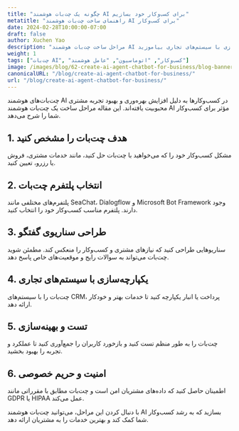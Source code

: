 ```yaml
---
title: "چگونه یک چت‌بات هوشمند AI برای کسب‌وکار خود بسازیم"
metatitle: "راهنمای ساخت چت‌بات هوشمند AI برای کسب‌وکار"
date: 2024-02-28T10:00:00-07:00
draft: false
author: Xuchen Yao
description: "مراحل ساخت چت‌بات هوشمند AI برای کسب‌وکار خود را از انتخاب پلتفرم تا یکپارچه‌سازی با سیستم‌های تجاری بیاموزید."
weight: 1
tags: ["چت‌بات AI", "کسب‌وکار", "اتوماسیون", "عامل هوشمند"]
image: /images/blog/62-create-ai-agent-chatbot-for-business/blog-banner.png
canonicalURL: "/blog/create-ai-agent-chatbot-for-business/"
url: "/blog/create-ai-agent-chatbot-for-business/"
---
```


چت‌بات‌های هوشمند AI در کسب‌وکارها به دلیل افزایش بهره‌وری و بهبود تجربه مشتری محبوبیت یافته‌اند. این مقاله مراحل ساخت یک چت‌بات هوشمند AI مؤثر برای کسب‌وکار شما را شرح می‌دهد.

## 1. هدف چت‌بات را مشخص کنید
مشکل کسب‌وکار خود را که می‌خواهید با چت‌بات حل کنید، مانند خدمات مشتری، فروش یا رزرو، تعیین کنید.

## 2. انتخاب پلتفرم چت‌بات
پلتفرم‌های مختلفی مانند SeaChat، Dialogflow و Microsoft Bot Framework وجود دارند. پلتفرم مناسب کسب‌وکار خود را انتخاب کنید.

## 3. طراحی سناریوی گفتگو
سناریوهایی طراحی کنید که نیازهای مشتری و کسب‌وکار را منعکس کند. مطمئن شوید چت‌بات می‌تواند به سوالات رایج و موقعیت‌های خاص پاسخ دهد.

## 4. یکپارچه‌سازی با سیستم‌های تجاری
چت‌بات را با سیستم‌های CRM، پرداخت یا انبار یکپارچه کنید تا خدمات بهتر و خودکار ارائه دهد.

## 5. تست و بهینه‌سازی
چت‌بات را به طور منظم تست کنید و بازخورد کاربران را جمع‌آوری کنید تا عملکرد و تجربه را بهبود بخشید.

## 6. امنیت و حریم خصوصی
اطمینان حاصل کنید که داده‌های مشتریان امن است و چت‌بات مطابق با مقرراتی مانند GDPR یا HIPAA عمل می‌کند.

با دنبال کردن این مراحل، می‌توانید چت‌بات هوشمند AI بسازید که به رشد کسب‌وکار شما کمک کند و بهترین خدمات را به مشتریان ارائه دهد.

